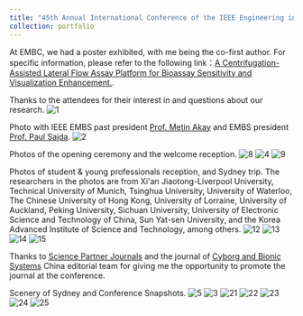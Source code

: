 ```yaml
---
title: "45th Annual International Conference of the IEEE Engineering in Medicine and Biology Society,2023"
collection: portfolio
---
```


At EMBC, we had a poster exhibited, with me being the co-first author. For specific information, please refer to the following link：[A Centrifugation-Assisted Lateral Flow Assay Platform for Bioassay Sensitivity and Visualization Enhancement.](https://ruiqiyong.github.io/publication/202305101).

Thanks to the attendees for their interest in and questions about our research.
![1](https://github.com/RuiqiYong/RuiqiYong.github.io/assets/174031439/882d96b8-1d54-47ed-a774-d279934e81ea)

Photo with IEEE EMBS past president [Prof. Metin Akay](https://ieeexplore.ieee.org/author/37276994000) and EMBS president [Prof. Paul Sajda](https://ieeexplore.ieee.org/author/37276046800).
![2](https://github.com/RuiqiYong/RuiqiYong.github.io/assets/174031439/0c433ebe-70b0-4fb9-bee1-c93e6928926a)

Photos of the opening ceremony and the welcome reception.
![8](https://github.com/EnderHangYuan/EnderHangYuan.github.io/assets/98693538/96c66230-7cbe-408f-baa6-559fd4d7c835)
![4](https://github.com/RuiqiYong/RuiqiYong.github.io/assets/174031439/683a1f79-88d4-454a-ae3d-d7bdb446462a)
![9](https://github.com/EnderHangYuan/EnderHangYuan.github.io/assets/98693538/2a9a6d0f-de7f-41be-b702-17694af99563)

Photos of student & young professionals reception, and Sydney trip. The researchers in the photos are from Xi'an Jiaotong-Liverpool University, Technical University of Munich, Tsinghua University, University of Waterloo, The Chinese University of Hong Kong, University of Lorraine, University of Auckland, Peking University, Sichuan University, University of Electronic Science and Technology of China, Sun Yat-sen University, and the Korea Advanced Institute of Science and Technology, among others.
![12](https://github.com/EnderHangYuan/EnderHangYuan.github.io/assets/98693538/03f9c25d-1775-47f8-aae5-cacc2e3225fc)
![13](https://github.com/EnderHangYuan/EnderHangYuan.github.io/assets/98693538/d888a4df-96dd-417f-a319-ca947f6087b5)
![14](https://github.com/EnderHangYuan/EnderHangYuan.github.io/assets/98693538/2cfd6c02-fb2d-4b2c-a20c-c87b26031328)
![15](https://github.com/EnderHangYuan/EnderHangYuan.github.io/assets/98693538/82cc8074-0e3b-4d40-a12d-2890d490ac90)

Thanks to [Science Partner Journals](https://spj.science.org/) and the journal of [Cyborg and Bionic Systems](https://spj.science.org/journal/cbsystems) China editorial team for giving me the opportunity to promote the journal at the conference.

Scenery of Sydney and Conference Snapshots.
![5](https://github.com/RuiqiYong/RuiqiYong.github.io/assets/174031439/b1b6fe39-eaf2-4824-802a-cb79e880aabf)
![3](https://github.com/RuiqiYong/RuiqiYong.github.io/assets/174031439/47a77da1-765e-4ed6-afe6-7d37013082f3)
![21](https://github.com/EnderHangYuan/EnderHangYuan.github.io/assets/98693538/3a887ab3-3ea1-4740-8dc5-7060a61daf60)
![22](https://github.com/EnderHangYuan/EnderHangYuan.github.io/assets/98693538/55c36001-c3a7-4988-849a-3b768c4f470b)
![23](https://github.com/EnderHangYuan/EnderHangYuan.github.io/assets/98693538/546d6b1d-2fef-41cd-9ca7-e07d9f99cf32)
![24](https://github.com/EnderHangYuan/EnderHangYuan.github.io/assets/98693538/09a03c71-eecb-4b21-8a46-6f019add121a)
![25](https://github.com/EnderHangYuan/EnderHangYuan.github.io/assets/98693538/60e8d1d6-296d-4801-b735-33ef98e6aa43)
